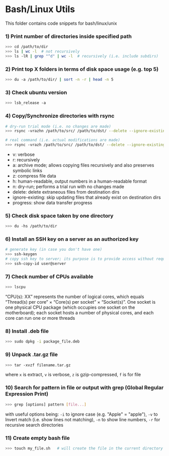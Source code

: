 # Bash/Linux Utils
This folder contains code snippets for bash/linux/unix

### 1) Print number of directories inside specified path
```bash
>>> cd /path/to/dir
>>> ls | wc -l  # not recursively
>>> ls -lR | grep "^d" | wc -l  # recursively (i.e. include subdirs)
```

### 2) Print top X folders in terms of disk space usage (e.g. top 5)
```bash
>>> du -a /path/to/dir/ | sort -n -r | head -n 5
```

### 3) Check ubuntu version
```bash
>>> lsb_release -a
```

### 4) Copy/Synchronize directories with rsync
```bash
# dry-run trial mode (i.e. no changes are made)
>>> rsync -vrazhn /path/to/src/ /path/to/dst/ --delete --ignore-existing

# real command (i.e. actual modifications are made)
>>> rsync -vrazh /path/to/src/ /path/to/dst/ --delete --ignore-existing  --progress
```
- v: verbose
- r: recursively
- a: archive mode; allows copying files recursively and also preserves symbolic links
- z: compress file data
- h: human-readable, output numbers in a human-readable format
- n: dry-run; performs a trial run with no changes made
- delete: delete extraneous files from destination dirs
- ignore-existing: skip updating files that already exist on destination dirs
- progress: show data transfer progress

### 5) Check disk space taken by one directory
```bash
>>> du -hs /path/to/dir
```

### 6) Install an SSH key on a server as an authorized key
```bash
# generate key (in case you don't have one)
>>> ssh-keygen
# copy ssh key to server; its purpose is to provide access without requiring a password for each login
>>> ssh-copy-id user@server
```

### 7) Check number of CPUs available
```bash
>>> lscpu
```
“CPU(s): XX” represents the number of logical cores, which equals “Thread(s) per core” × “Core(s) per socket” × “Socket(s)”. One socket is one physical CPU package (which occupies one socket on the motherboard); each socket hosts a number of physical cores, and each core can run one or more threads

### 8) Install .deb file
```bash
>>> sudo dpkg -i package_file.deb
```

### 9) Unpack .tar.gz file
```bash
>>> tar -xvzf filename.tar.gz
```
where `x` is extract, `v` is verbose, `z` is gzip-compressed, `f` is for file

### 10) Search for pattern in file or output with grep (Global Regular Expression Print)
```bash
>>> grep [options] pattern [file...]
```
with useful options being: `-i` to ignore case (e.g. "Apple" = "apple"), `-v` to Invert match (i.e. show lines not matching), `-n` to show line numbers, `-r` for recursive search directories

### 11) Create empty bash file
```bash
>>> touch my_file.sh   # will create the file in the current directory
```
